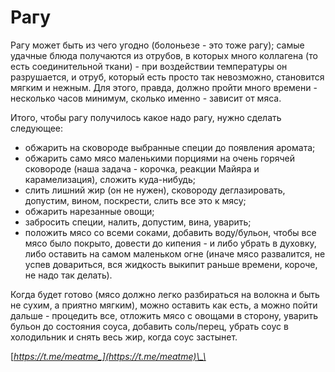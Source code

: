 # Рагу

Рагу может быть из чего угодно \(болоньезе - это тоже рагу\); самые удачные блюда получаются из отрубов, в которых много коллагена \(то есть соединительной ткани\) - при воздействии температуры он разрушается, и отруб, который есть просто так невозможно, становится мягким и нежным. Для этого, правда, должно пройти много времени - несколько часов минимум, сколько именно - зависит от мяса.

Итого, чтобы рагу получилось какое надо рагу, нужно сделать следующее:

* обжарить на сковороде выбранные специи до появления аромата;
* обжарить само мясо маленькими порциями на очень горячей сковороде \(наша задача - корочка, реакции Майяра и карамелизация\), сложить куда-нибудь;
* слить лишний жир \(он не нужен\), сковороду деглазировать, допустим, вином, поскрести, слить все это к мясу;
* обжарить нарезанные овощи;
* забросить специи, налить, допустим, вина, уварить;
* положить мясо со всеми соками, добавить воду/бульон, чтобы все мясо было покрыто, довести до кипения - и либо убрать в духовку, либо оставить на самом маленьком огне \(иначе мясо развалится, не успев довариться, вся жидкость выкипит раньше времени, короче, не надо так делать\).

Когда будет готово \(мясо должно легко разбираться на волокна и быть не сухим, а приятно мягким\), можно оставить как есть, а можно пойти дальше - процедить все, отложить мясо с овощами в сторону, уварить бульон до состояния соуса, добавить соль/перец, убрать соус в холодильник и снять весь жир, когда соус застынет. 

[_https://t.me/meatme_](https://t.me/meatme)\_\_

